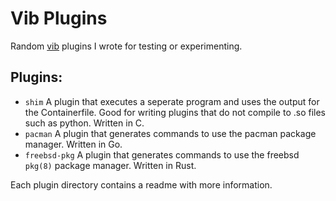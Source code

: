 # Vib Plugins

Random [vib](https://github.com/vanilla-os/vib) plugins I wrote for testing or experimenting.

## Plugins:
- `shim` A plugin that executes a seperate program and uses the output for the Containerfile. Good for writing plugins that do not compile to .so files such as python. Written in C.
- `pacman` A plugin that generates commands to use the pacman package manager. Written in Go.
- `freebsd-pkg` A plugin that generates commands to use the freebsd `pkg(8)` package manager. Written in Rust.

Each plugin directory contains a readme with more information.
